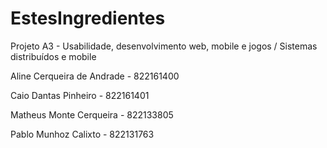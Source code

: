 # EstesIngredientes
Projeto A3 - Usabilidade, desenvolvimento web, mobile e jogos / Sistemas distribuídos e mobile

Aline Cerqueira de Andrade - 822161400

Caio Dantas Pinheiro - 822161401

Matheus Monte Cerqueira - 822133805

Pablo Munhoz Calixto - 822131763
